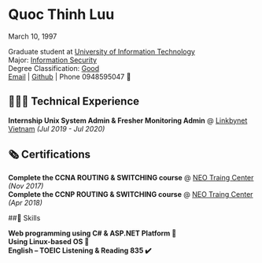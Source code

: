 
# Quoc Thinh Luu
March 10, 1997

Graduate student at [University of Information Technology](https://www.uit.edu.vn/)<br>
Major: [Information Security](https://dictionary.cambridge.org/vi/dictionary/english/information)<br> 
Degree Classification: [Good](https://dictionary.cambridge.org/vi/dictionary/english/good)<br>
[Email](mailto:quocthinhluu97@gmail.com) | [Github](https://github.com/quocthinhluu97/) | Phone 0948595047 :iphone:<br>



## 👩🏼‍💻 Technical Experience

**Internship Unix System Admin & Fresher Monitoring Admin** @ [Linkbynet Vietnam](https://www.linkbynet.com/) _(Jul 2019 - Jul 2020)_ <br>

## 🗞 Certifications

**Complete the CCNA ROUTING & SWITCHING course** @ [NEO Traing Center](https://neo.edu.vn/) _(Nov 2017)_ <br>
**Complete the CCNP ROUTING & SWITCHING course** @ [NEO Traing Center](https://neo.edu.vn/) _(Apr 2018)_ <br>

##💬 Skills

**Web programming using C# & ASP.NET Platform 🚀**<br>
**Using Linux-based OS 🐧**<br>
**English – TOEIC Listening & Reading 835 ✔️**<br>
